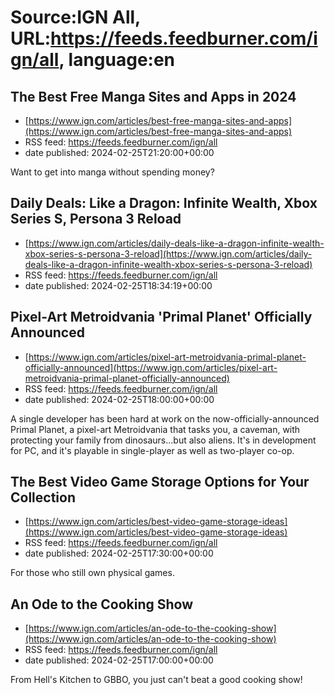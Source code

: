 # Source:IGN All, URL:https://feeds.feedburner.com/ign/all, language:en

## The Best Free Manga Sites and Apps in 2024
 - [https://www.ign.com/articles/best-free-manga-sites-and-apps](https://www.ign.com/articles/best-free-manga-sites-and-apps)
 - RSS feed: https://feeds.feedburner.com/ign/all
 - date published: 2024-02-25T21:20:00+00:00

Want to get into manga without spending money?

## Daily Deals: Like a Dragon: Infinite Wealth, Xbox Series S, Persona 3 Reload
 - [https://www.ign.com/articles/daily-deals-like-a-dragon-infinite-wealth-xbox-series-s-persona-3-reload](https://www.ign.com/articles/daily-deals-like-a-dragon-infinite-wealth-xbox-series-s-persona-3-reload)
 - RSS feed: https://feeds.feedburner.com/ign/all
 - date published: 2024-02-25T18:34:19+00:00



## Pixel-Art Metroidvania 'Primal Planet' Officially Announced
 - [https://www.ign.com/articles/pixel-art-metroidvania-primal-planet-officially-announced](https://www.ign.com/articles/pixel-art-metroidvania-primal-planet-officially-announced)
 - RSS feed: https://feeds.feedburner.com/ign/all
 - date published: 2024-02-25T18:00:00+00:00

A single developer has been hard at work on the now-officially-announced Primal Planet, a pixel-art Metroidvania that tasks you, a caveman, with protecting your family from dinosaurs...but also aliens. It's in development for PC, and it's playable in single-player as well as two-player co-op.

## The Best Video Game Storage Options for Your Collection
 - [https://www.ign.com/articles/best-video-game-storage-ideas](https://www.ign.com/articles/best-video-game-storage-ideas)
 - RSS feed: https://feeds.feedburner.com/ign/all
 - date published: 2024-02-25T17:30:00+00:00

For those who still own physical games.

## An Ode to the Cooking Show
 - [https://www.ign.com/articles/an-ode-to-the-cooking-show](https://www.ign.com/articles/an-ode-to-the-cooking-show)
 - RSS feed: https://feeds.feedburner.com/ign/all
 - date published: 2024-02-25T17:00:00+00:00

From Hell's Kitchen to GBBO, you just can't beat a good cooking show!

